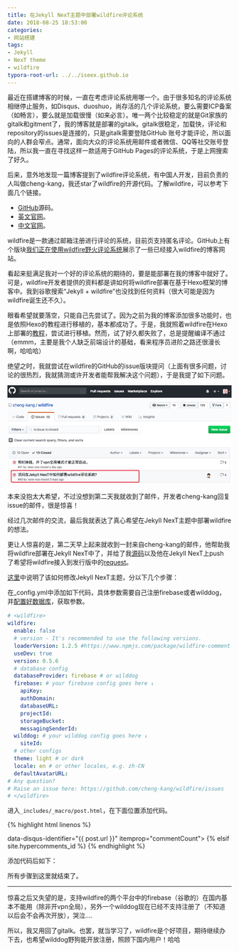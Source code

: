 ```yaml
---
title: 在Jekyll NexT主题中部署wildfire评论系统
date: 2018-08-25 18:53:00
categories:
- 网站搭建
tags:
- Jekyll
- NexT theme
- wildfire
typora-root-url: ../../iseex.github.io
---
```


最近在搭建博客的时候，一直在考虑评论系统用哪一个。由于很多知名的评论系统相继停止服务，如Disqus、duoshuo，尚存活的几个评论系统，要么需要ICP备案（如畅言），要么就是加载很慢（如来必言）。唯一两个比较稳定的就是Git家族的gitalk和gitment了，我的博客就是部署的gitalk。gitalk很稳定，加载快，评论和repository的issues是连接的，只是gitalk需要登陆GitHub 账号才能评论，所以面向的人群会窄点。通常，面向大众的评论系统用邮件或者微信、QQ等社交账号登陆，所以我一直在寻找这样一款适用于GitHub Pages的评论系统，于是上网搜索了好久。

后来，意外地发现一篇博客提到了wildfire评论系统，有中国人开发，目前负责的人叫做cheng-kang，我还star了wildfire的开源代码。了解wildfire，可以参考下面几个链接。

- [GitHub](https://github.com/cheng-kang/wildfire)源码。
- [英文官网](https://wildfire.js.org/)。
- [中文官网](https://wildfire.js.org/#/zh-cn/)。

wildfire是一款通过邮箱注册进行评论的系统，目前页支持匿名评论。GitHub上有个版块[我们正在使用wildfire野火评论系统](https://github.com/cheng-kang/wildfire/wiki/%E6%88%91%E4%BB%AC%E6%AD%A3%E5%9C%A8%E4%BD%BF%E7%94%A8-Wildfire-%E9%87%8E%E7%81%AB%E8%AF%84%E8%AE%BA%E7%B3%BB%E7%BB%9F%EF%BC%81)展示了一些已经接入wildfire的博客网站。

看起来挺满足我对一个好的评论系统的期待的，要是能部署在我的博客中就好了。可是，wildfire开发者提供的资料都是讲如何将wildfire部署在基于Hexo框架的博客中。我到谷歌搜索“Jekyll + wildfire”也没找到任何资料（很大可能是因为wildfire诞生还不久）。

眼看希望就要落空，只能自己先尝试了。因为之前为我的博客添加很多功能时，也是依照Hexo的教程进行移植的，基本都成功了。于是，我就照着wildfire在Hexo上部署的[教程](https://mrliao.cn/2017/12/25/%E5%9C%A8Hexo.NexT%E4%B8%BB%E9%A2%98%E4%B8%AD%E9%83%A8%E7%BD%B2Wildfire%E8%AF%84%E8%AE%BA%E7%B3%BB%E7%BB%9F/)，尝试进行移植。然而，试了好久都失败了，总是提醒编译不通过（emmm，主要是我个人缺乏前端设计的基础，看来程序员进阶之路还很漫长啊，哈哈哈）

绝望之时，我就尝试在wildfire的GitHub的issue版块提问（上面有很多问题，讨论的很热烈，我就猜测或许开发者能帮我解决这个问题），于是我提了如下问题。

![](/assets/images/posts/GitHub-Pages/Jekyll-wildfire.jpg)

本来没抱太大希望，不过没想到第二天我就收到了邮件，开发者cheng-kang回复issue的邮件，很是惊喜！

经过几次邮件的交流，最后我就表达了真心希望在Jekyll NexT主题中部署wildfire的想法。

更让人惊喜的是，第二天早上起来就收到一封来自cheng-kang的邮件，他帮助我将wildfire部署在Jekyll NexT中了，并给了我[源码](https://github.com/wildfirejs/jekyll-theme-next)以及他在Jekyll NexT上push 了希望将wildfire接入到发行版中的[request](https://github.com/Simpleyyt/jekyll-theme-next/pull/93)。

[这里](https://github.com/wildfirejs/jekyll-theme-next/commit/f304f30d95af9f9f115f4813d41824c934e15747)中说明了该如何修改Jekyll NexT主题，分以下几个步骤：

在_config.yml中添加如下代码，具体参数需要自己注册firebase或者wilddog，并[配置好数据库](https://wildfire.js.org/#/zh-cn/usage)，获取参数。

```yaml
# <wildfire>
wildfire:
  enable: false
  # version - It's recommended to use the following versions.
  loaderVersion: 1.2.5 #https://www.npmjs.com/package/wildfire-comment
  useDev: true
  version: 0.5.6 
  # database config
  databaseProvider: firebase # or wilddog
  firebase: # your firebase config goes here ↓
    apiKey: 
    authDomain:
    databaseURL:
    projectId:
    storageBucket:
    messagingSenderId:
  wilddog: # your wilddog config goes here ↓
    siteId:
  # other configs
  theme: light # or dark
  locale: en # or other locales, e.g. zh-CN
  defaultAvatarURL: 
# Any question? 
# Raise an issue here: https://github.com/cheng-kang/wildfire/issues
# </wildfire>
```

进入`_includes/_macro/post.html`，在下面位置添加代码。

{% highlight html linenos %}
<html>
   data-disqus-identifier="{{ post.url }}" itemprop="commentCount"></span>
                 </a>
               </span>
             {% elsif site.hypercomments_id %}
             <!--noindex-->
               <span class="post-comments-count">
</html>
{% endhighlight %}

添加代码后如下：


所有步骤到这里就结束了。

------

惊喜之后又失望的是，支持wildfire的两个平台中的firebase（谷歌的）在国内基本不能用（除非开vpn全局），另外一个wilddog现在已经不支持注册了（不知道以后会不会再次开放），哭泣....

所以，我又用回了gitalk。也罢，就当学习了，wildfire是个好项目，期待继续办下去，也希望wilddog野狗能开放注册，照顾下国内用户！哈哈